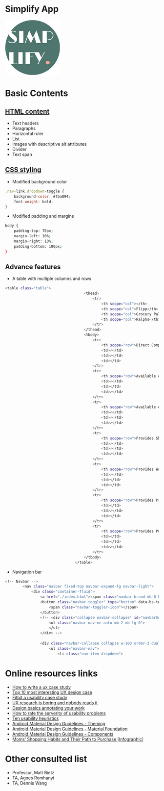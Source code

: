 # Simplify App

![](https://github.com/angelsjiang/Simplify/blob/main/logo.png)

# Basic Contents
## [HTML content](https://github.com/angelsjiang/Simplify/blob/main/index.html)

- Text headers
- Paragraphs
- Horizontal ruler
- List
- Images with descriptive alt attributes
- Divider
- Text span

## [CSS styling](https://github.com/angelsjiang/Simplify/blob/main/assets/style.css)

- Modified background color
```js
.nav-link.dropdown-toggle {
    background-color: #fba094;
    font-weight: bold;
}
```

- Modified padding and margins
```sh
body {
    padding-top: 70px;
    margin-left: 10%;
    margin-right: 10%;
    padding-bottom: 100px;
}
```
## Advance features
- A table with multiple columns and rows
```sh
<table class="table">
                                    <thead>
                                        <tr>
                                            <th scope="col"></th>
                                            <th scope="col">Flipp</th>
                                            <th scope="col">Grocery Pal</th>
                                            <th scope="col">Ralphs</th>
                                        </tr>    
                                    </thead>
                                    <tbody>
                                        <tr>
                                            <th scope="row">Direct Competitor</th>
                                            <td>✓</td>
                                            <td>✓</td>
                                            <td></td>
                                        </tr>
                                        <tr>
                                            <th scope="row">Available on Web</th>
                                            <td>✓</td>
                                            <td></td>
                                            <td>✓</td>
                                        </tr>
                                        <tr>
                                            <th scope="row">Available on Mobile</th>
                                            <td>✓</td>
                                            <td>✓</td>
                                            <td>✓</td>
                                        </tr>
                                        <tr>
                                            <th scope="row">Provides Shopping List</th>
                                            <td>✓</td>
                                            <td>✓</td>
                                            <td>✓</td>
                                        </tr>
                                        <tr>
                                            <th scope="row">Provides Watch List</th>
                                            <td>✓</td>
                                            <td></td>
                                            <td></td>
                                        </tr>
                                        <tr>
                                            <th scope="row">Provides Price History</th>
                                            <td></td>
                                            <td>✓</td>
                                            <td></td>
                                        </tr>
                                        <tr>
                                            <th scope="row">Provides Purchasing Feature</th>
                                            <td></td>
                                            <td></td>
                                            <td>✓</td>
                                        </tr>
                                    </tbody>
                                </table>
```
- Navigation bar
```sh
<!-- Navbar -->
        <nav class="navbar fixed-top navbar-expand-lg navbar-light">
            <div class="container-fluid">
                <a href="./index.html"><span class="navbar-brand mb-0 h1">SIMPLIFY</span></a>
                <button class="navbar-toggler" type="button" data-bs-toggle="collapse" data-bs-target="#navbarSupportedContent" aria-controls="navbarSupportedContent" aria-expanded="false" aria-label="Toggle navigation">
                    <span class="navbar-toggler-icon"></span>
                </button>
                <!-- <div class="collapse navbar-collapse" id="navbarSupportedContent">
                    <ul class="navbar-nav me-auto mb-2 mb-lg-0">
                    </ul>
                </div> -->

                <div class="navbar-collapse collapse w-100 order-3 dual-collapse2">
                    <ul class="navbar-nav">
                        <li class="nav-item dropdown">
```

# Online resources links

- [How to write a ux case study](https://www.invisionapp.com/inside-design/how-to-write-a-ux-case-study/)
- [Top 10 most interesting UX design case](https://medium.muz.li/top-10-most-interesting-ux-design-case-studies-to-inspire-your-service-reinvention-in-2018-ea2309e4104b)
- [Fitbit a usability case study](https://uxdesign.cc/fitbit-a-usability-case-study-b23e4c539c3c)
- [UX research is boring and nobody reads it](https://blog.prototypr.io/ux-research-is-boring-and-nobody-reads-it-668edbfc804a)
- [Design basics annotating your work](https://medium.com/wayfair-design/design-basics-annotating-your-work-6eac0562097f)
- [How to rate the serverity of usability problems](https://www.nngroup.com/articles/how-to-rate-the-severity-of-usability-problems/)
- [Ten usability heuristics](https://www.nngroup.com/articles/ten-usability-heuristics/)
- [Android Material Design Guidelines - Theming](https://material.io/develop/android)
- [Android Material Design Guidelines - Material Foundation](https://material.io/design)
- [Android Material Design Guidelines - Components](https://material.io/components)
- [Moms’ Shopping Habits and Their Path to Purchase [Infographic]](https://www.fluentco.com/blog/moms-shopping-habits/)

# Other consulted list
- Professor, Matt Bietz
- TA, Agnes Romhanyi
- TA, Dennis Wang
